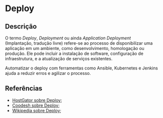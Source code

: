 # Deploy


## Descrição

O termo *Deploy*, *Deployment* ou ainda *Application Deployment* (Implantação, tradução livre) refere-se ao processo de disponibilizar uma aplicação em um ambiente, como desenvolvimento, homologação ou produção. Ele pode incluir a instalação de software, configuração de infraestrutura, e a atualização de serviços existentes.

Automatizar o deploy com ferramentas como Ansible, Kubernetes e Jenkins ajuda a reduzir erros e agilizar o processo.

## Referências

- [HostGator sobre Deploy](https://www.hostgator.com.br/blog/o-que-e-deploy-e-como-realiza-lo/);
- [Coodesh sobre Deploy](https://coodesh.com/blog/dicionario/o-que-e-deploy/);
- [Wikipedia sobre Deploy](https://pt.wikipedia.org/wiki/Implanta%C3%A7%C3%A3o_de_software);